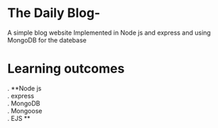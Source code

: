 # The Daily Blog-

A simple blog website Implemented in Node js and express and using MongoDB for the datebase

# Learning outcomes
  . **Node js\
  . express\
  . MongoDB\
  . Mongoose\
  . EJS **
  
